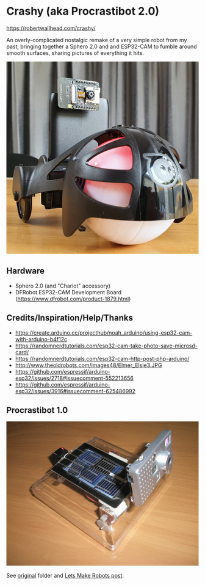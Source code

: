 # Crashy (aka Procrastibot 2.0)

https://robertwallhead.com/crashy/

An overly-complicated nostalgic remake of a very simple robot from my past,
bringing together a Sphero 2.0 and and ESP32-CAM to fumble around smooth
surfaces, sharing pictures of everything it hits.

![](hardware/build.jpg)

## Hardware

 * Sphero 2.0 (and "Chariot" accessory)
 * DFRobot ESP32-CAM Development Board (https://www.dfrobot.com/product-1879.html)

## Credits/Inspiration/Help/Thanks

 * https://create.arduino.cc/projecthub/noah_arduino/using-esp32-cam-with-arduino-b4f12c
 * https://randomnerdtutorials.com/esp32-cam-take-photo-save-microsd-card/
 * https://randomnerdtutorials.com/esp32-cam-http-post-php-arduino/
 * http://www.theoldrobots.com/images48/Elmer_Elsie3.JPG
 * https://github.com/espressif/arduino-esp32/issues/2718#issuecomment-552213656
 * https://github.com/espressif/arduino-esp32/issues/3916#issuecomment-625486992

## Procrastibot 1.0

![](hardware/original/PA240333.JPG)

See [original](hardware/original/) folder and [Lets Make Robots
post](https://www.robotshop.com/community/forum/t/procrasti-bot/669).

